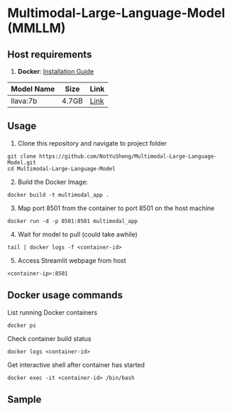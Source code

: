 # Multimodal-Large-Language-Model (MMLLM)

## Host requirements
1.  **Docker**: [Installation Guide](https://docs.docker.com/engine/install/)

| Model Name | Size | Link |
| --- | --- | --- |
| llava:7b | 4.7GB | [Link](https://www.ollama.com/library/llava:7b) |

## Usage
1.  Clone this repository and navigate to project folder
```
git clone https://github.com/NotYuSheng/Multimodal-Large-Language-Model.git
cd Multimodal-Large-Language-Model
```

2.  Build the Docker Image:
```
docker build -t multimodal_app .
```

3.  Map port 8501 from the container to port 8501 on the host machine
```
docker run -d -p 8501:8501 multimodal_app
```

4.  Wait for model to pull (could take awhile)
```  
tail | docker logs -f <container-id>
```

5.  Access Streamlit webpage from host
```
<container-ip>:8501
```

## Docker usage commands
List running Docker containers
```
docker ps
```

Check container build status
```
docker logs <container-id>
```

Get interactive shell after container has started
```
docker exec -it <container-id> /bin/bash
```

## Sample
